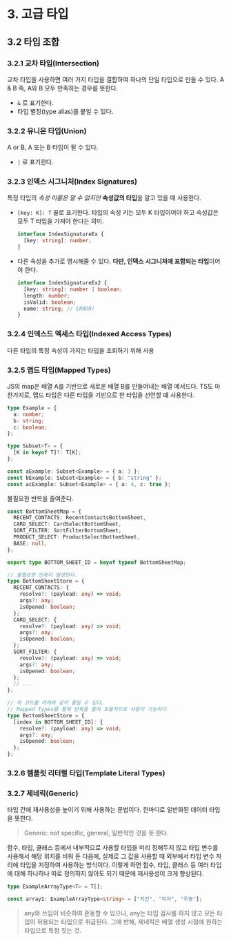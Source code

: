 # 3. 고급 타입

## 3.2 타입 조합

### 3.2.1 교차 타입(Intersection)

교차 타입을 사용하면 여러 가지 타입을 결합하여 하나의 단일 타입으로 만들 수 있다.
A & B 즉, A와 B 모두 만족하는 경우를 뜻한다.

- `&` 로 표기한다.
- 타입 별칭(type alias)를 붙일 수 있다.

### 3.2.2 유니온 타입(Union)

A or B, A 또는 B 타입이 될 수 있다.

- `|` 로 표기한다.

### 3.2.3 인덱스 시그니처(Index Signatures)

특정 타입의 _속성 이름은 알 수 없지만_ **속성값의 타입**을 알고 있을 때 사용한다.

- `[key: K]: T` 꼴로 표기한다.
  타입의 속성 키는 모두 K 타입이어야 하고 속성값은 모두 T 타입을 가져야 한다는 의미.

  ```ts
  interface IndexSignatureEx {
    [key: string]: number;
  }
  ```

- 다른 속성을 추가로 명시해줄 수 있다. **다만, 인덱스 시그니처에 포함되는 타입**이어야 한다.

  ```ts
  interface IndexSignatureEx2 {
    [key: string]: number | boolean;
    length: number;
    isValid: boolean;
    name: string; // ERROR!
  }
  ```

### 3.2.4 인덱스드 엑세스 타입(Indexed Access Types)

다른 타입의 특정 속성이 가지는 타입을 조회하기 위해 사용

### 3.2.5 맵드 타입(Mapped Types)

JS의 map은 배열 A를 기반으로 새로운 배열 B를 만들어내는 배열 메서드다.
TS도 마찬가지로, 맵드 타입은 다른 타입을 기반으로 한 타입을 선언할 떄 사용한다.

```ts
type Example = {
  a: number;
  b: string;
  c: boolean;
};

type Subset<T> = {
  [K in keyof T]?: T[K];
};

const aExample: Subset<Example> = { a: 3 };
const bExample: Subset<Example> = { b: "string" };
const acExample: Subset<Example> = { a: 4, c: true };
```

불필요한 반복을 줄여준다.

```ts
const BottomSheetMap = {
  RECENT_CONTACTS: RecentContactsBottomSheet,
  CARD_SELECT: CardSelectBottomSheet,
  SORT_FILTER: SortFilterBottomSheet,
  PRODUCT_SELECT: ProductSelectBottomSheet,
  BASE: null,
};

export type BOTTOM_SHEET_ID = keyof typeof BottomSheetMap;

// 불필요한 반복이 발생한다.
type BottomSheetStore = {
  RECENT_CONTACTS: {
    resolve?: (payload: any) => void;
    args?: any;
    isOpened: boolean;
  };
  CARD_SELECT: {
    resolve?: (payload: any) => void;
    args?: any;
    isOpened: boolean;
  };
  SORT_FILTER: {
    resolve?: (payload: any) => void;
    args?: any;
    isOpened: boolean;
  };
  // ...
};

// 위 코드를 아래와 같이 줄일 수 있다.
// Mapped Types를 통해 반복을 줄여 효율적으로 사용이 가능하다.
type BottomSheetStore = {
  [index in BOTTOM_SHEET_ID]: {
    resolve?: (payload: any) => void;
    args?: any;
    isOpened: boolean;
  };
};
```

### 3.2.6 템플릿 리터럴 타입(Template Literal Types)

### 3.2.7 제네릭(Generic)

타입 간에 재사용성을 높이기 위해 사용하는 문법이다.
한마디로 일반화된 데이터 타입을 뜻한다.

> Generic: not specific, general, 일반적인 것을 뜻 한다.

함수, 타입, 클래스 등에서 내부적으로 사용할 타입을 미리 정해두지 않고 타입 변수를 사용해서 해당 위치를 비워 둔 다음에, 실제로 그 값을 사용할 때 외부에서 타입 변수 자리에 타입을 지정하여 사용하는 방식이다.
이렇게 하면 함수, 타입, 클래스 등 여러 타입에 대해 하나하나 따로 정의하지 않아도 되기 때문에 재사용성이 크게 향상된다.

```ts
type ExampleArrayType<T> = T[];

const array1: ExampleArrayType<string> = ["치킨", "피자", "우동"];
```

> any와 쓰임이 비슷하여 혼동할 수 있으나,
> any는 타입 검사를 하지 않고 모든 타입이 허용되는 타입으로 취급된다.
> 그에 반해, 제네릭은 배열 생성 시점에 원하는 타입으로 특정 짓는 것.
